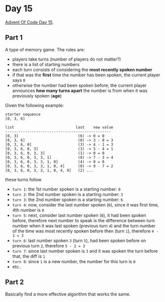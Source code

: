 # Day 15

[Advent Of Code Day 15](https://adventofcode.com/2020/day/15).

## Part 1

A type of memory game. The rules are:

* players take turns (number of players do not matter?)
* there is a list of starting numbers
* each turn consists of considering the **most recently spoken number**
* if that was the **first** time the number has been spoken, the current player says `0`
* otherwise the number had been spoken before; the current player announces **how many turns apart** the number is from when it was previously spoken (**age**)

Given the following example:

```
starter sequence
[0, 3, 6]

list                            last    new value
------------------------------------------------
[0, 3]                           (6) -> 0 = 0
[0, 3, 6]                        (0) -> 3 - 0 = 3
[0, 3, 6, 0]                     (3) -> 4 - 1 = 3
[0, 3, 6, 0, 3]                  (3) -> 5 - 4 = 1
[0, 3, 6, 0, 3, 3]               (1) -> 0 = 0
[0, 3, 6, 0, 3, 3, 1]            (0) -> 7 - 3 = 4
[0, 3, 6, 0, 3, 3, 1, 0]         (4) -> 0 = 0
[0, 3, 6, 0, 3, 3, 1, 0, 4]      (0) -> 9 - 7 = 2
[0, 3, 6, 0, 3, 3, 1, 0, 4, 0]   (2) ...
```

these turns follow

* `turn 1`: the 1st number spoken is a starting number: `0`
* `turn 2`: the 2nd number spoken is a starting number: `3`
* `turn 3`: the 2nd number spoken is a starting number: `6`
* `turn 4`: now, consider the last number spoken (`6`), since it was first time, 4th number is `0`
* `turn 5`: next, consider last number spoken (`0`), it had been spoken before, therefore next number to speak is the difference between turn number when it was last spoken (previous turn `4`) and the turn number of the time was most recently spoken before then (turn `1`), therefore `4 - 1 = 3`
* `turn 6`: last number spoken `3` (turn `5`), had been spoken before on previous turn `2`, therefore `5 - 2 = 3`
* `turn 7`: since last number spoken is `3` and it was spoken the turn before that, the diff is `1`
* `turn 8`: since `1` is a new number, the number for this turn is `0`
* etc..

## Part 2

Basically find a more effective algorithm that works the same.
